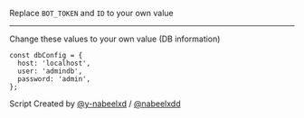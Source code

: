 Replace `BOT_TOKEN` and `ID` to your own value

---

Change these values to your own value (DB information)

```
const dbConfig = {
  host: 'localhost',
  user: 'admindb',
  password: 'admin',
};
```

Script Created by [@y-nabeelxd](https://github.com/y-nabeelxd) / [@nabeelxdd](https://github.com/nabeelxdd)
